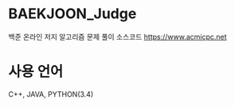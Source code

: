 # BAEKJOON_Judge
백준 온라인 저지 알고리즘 문제 풀이 소스코드 
https://www.acmicpc.net

# 사용 언어
C++, JAVA, PYTHON(3.4)
